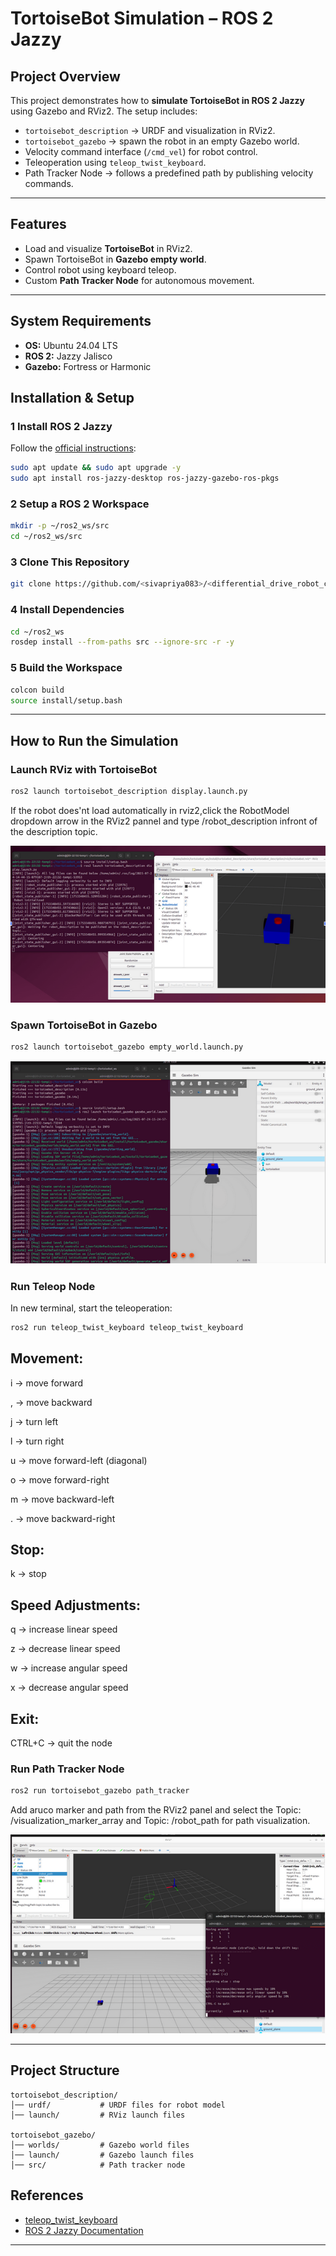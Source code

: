 #  TortoiseBot Simulation – ROS 2 Jazzy

##  Project Overview

This project demonstrates how to **simulate TortoiseBot in ROS 2 Jazzy** using Gazebo and RViz2.
The setup includes:

* `tortoisebot_description` → URDF and visualization in RViz2.
* `tortoisebot_gazebo` → spawn the robot in an empty Gazebo world.
* Velocity command interface (`/cmd_vel`) for robot control.
* Teleoperation using `teleop_twist_keyboard`.
* Path Tracker Node → follows a predefined path by publishing velocity commands.

---


##  Features

* Load and visualize **TortoiseBot** in RViz2.
* Spawn TortoiseBot in **Gazebo empty world**.
* Control robot using keyboard teleop.
* Custom **Path Tracker Node** for autonomous movement.

---


##  System Requirements

* **OS:** Ubuntu 24.04 LTS
* **ROS 2:** Jazzy Jalisco
* **Gazebo:** Fortress or Harmonic

##  Installation & Setup

### 1️ Install ROS 2 Jazzy

Follow the [official instructions](https://docs.ros.org/en/jazzy/Installation.html):

```bash
sudo apt update && sudo apt upgrade -y
sudo apt install ros-jazzy-desktop ros-jazzy-gazebo-ros-pkgs
```

### 2️ Setup a ROS 2 Workspace

```bash
mkdir -p ~/ros2_ws/src
cd ~/ros2_ws/src
```

### 3️ Clone This Repository

```bash
git clone https://github.com/<sivapriya083>/<differential_drive_robot_control>.git
```

### 4️ Install Dependencies

```bash
cd ~/ros2_ws
rosdep install --from-paths src --ignore-src -r -y
```

### 5️ Build the Workspace

```bash
colcon build
source install/setup.bash
```

---


##  How to Run the Simulation


### Launch RViz with TortoiseBot

```bash
ros2 launch tortoisebot_description display.launch.py
```
If the robot does'nt load automatically in rviz2,click the RobotModel dropdown arrow in the RViz2 pannel and type /robot_description infront of the description topic. 

![TortoiseBot in RViz2](https://github.com/Sivapriya083/differential_drive_robot_control/blob/d36d88c3b8e573951dc676682f3dc8520f1bc50f/robot%20in%20rviz.png)


### Spawn TortoiseBot in Gazebo

```bash
ros2 launch tortoisebot_gazebo empty_world.launch.py
```
![TortoiseBot in gz](https://github.com/Sivapriya083/differential_drive_robot_control/blob/main/robot%20in%20gz.png?raw=true)


### Run Teleop Node

In new terminal, start the teleoperation:

```bash
ros2 run teleop_twist_keyboard teleop_twist_keyboard
```

## Movement:

i → move forward

, → move backward

j → turn left

l → turn right

u → move forward-left (diagonal)

o → move forward-right

m → move backward-left

. → move backward-right

## Stop:

k → stop

## Speed Adjustments:

q → increase linear speed

z → decrease linear speed

w → increase angular speed

x → decrease angular speed

## Exit:

CTRL+C → quit the node


### Run Path Tracker Node

```bash
ros2 run tortoisebot_gazebo path_tracker
```
Add aruco marker  and path from the RViz2 panel and select the Topic: /visualization_marker_array and Topic: /robot_path for path visualization.


![TortoiseBot in gz](https://github.com/Sivapriya083/differential_drive_robot_control/blob/main/robot%20simulation.png?raw=true)

---

##  Project Structure

```
tortoisebot_description/
│── urdf/           # URDF files for robot model
│── launch/         # RViz launch files

tortoisebot_gazebo/
│── worlds/         # Gazebo world files
│── launch/         # Gazebo launch files
│── src/            # Path tracker node
```

##  References

* [teleop\_twist\_keyboard](https://github.com/ros2/teleop_twist_keyboard)
* [ROS 2 Jazzy Documentation](https://docs.ros.org/en/jazzy/)

---







































